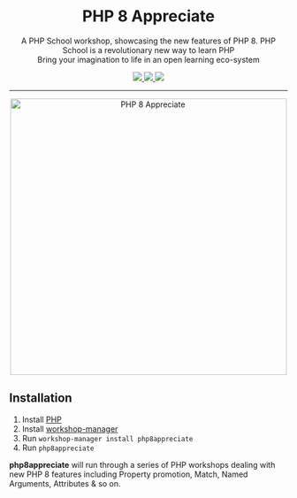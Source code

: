 <h1 align="center">PHP 8 Appreciate</h1>

<p align="center">
A PHP School workshop, showcasing the new features of PHP 8. PHP School is a revolutionary new way to learn PHP </br> Bring your imagination to life in an open learning eco-system
</p>

<p align="center">
<a href="https://github.com/php-school/php8-appreciate/actions">
    <img src="https://github.com/php-school/php8-appreciate/actions/workflows/build.yml/badge.svg">
</a>
<a href="https://codecov.io/github/php-school/php8-appreciate">
    <img src="https://img.shields.io/codecov/c/github/php-school/php8-appreciate.svg?style=flat-square">
</a>
<a href="https://phpschool-team.slack.com/messages">
    <img src="https://phpschool.herokuapp.com/badge.svg">
</a>
</p>

---

<p align="center">
<img width="500" alt="PHP 8 Appreciate" src="https://cloud.githubusercontent.com/assets/2174476/12734228/2bb56e46-c937-11e5-803a-e94687adfbce.png">
</p>

## Installation

1. Install [PHP](http://php.net/downloads.php)
2. Install [workshop-manager](https://www.phpschool.io/)
3. Run `workshop-manager install php8appreciate`
4. Run `php8appreciate`

**php8appreciate** will run through a series of PHP workshops dealing with new PHP 8 features including Property promotion, Match, Named Arguments, Attributes & so on.
